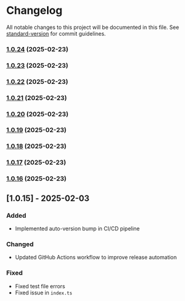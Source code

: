 # Changelog

All notable changes to this project will be documented in this file. See [standard-version](https://github.com/conventional-changelog/standard-version) for commit guidelines.

### [1.0.24](https://github.com/nassiry/base64plus/compare/v1.0.23...v1.0.24) (2025-02-23)

### [1.0.23](https://github.com/nassiry/base64plus/compare/v1.0.22...v1.0.23) (2025-02-23)

### [1.0.22](https://github.com/nassiry/base64plus/compare/v1.0.21...v1.0.22) (2025-02-23)

### [1.0.21](https://github.com/nassiry/base64plus/compare/v1.0.20...v1.0.21) (2025-02-23)

### [1.0.20](https://github.com/nassiry/base64plus/compare/v1.0.19...v1.0.20) (2025-02-23)

### [1.0.19](https://github.com/nassiry/base64plus/compare/v1.0.18...v1.0.19) (2025-02-23)

### [1.0.18](https://github.com/nassiry/base64plus/compare/v1.0.17...v1.0.18) (2025-02-23)

### [1.0.17](https://github.com/nassiry/base64plus/compare/v1.0.16...v1.0.17) (2025-02-23)

### [1.0.16](https://github.com/nassiry/base64plus/compare/v1.0.15...v1.0.16) (2025-02-23)

## [1.0.15] - 2025-02-03
### Added
- Implemented auto-version bump in CI/CD pipeline

### Changed
- Updated GitHub Actions workflow to improve release automation

### Fixed
- Fixed test file errors
- Fixed issue in `index.ts`
